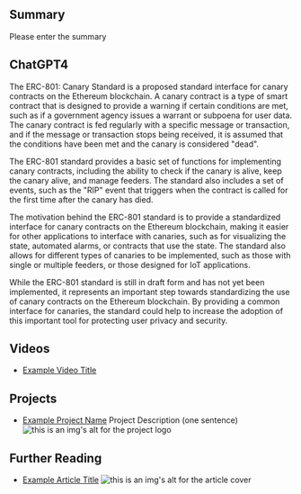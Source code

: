 ## Summary

Please enter the summary

## ChatGPT4

The ERC-801: Canary Standard is a proposed standard interface for canary contracts on the Ethereum blockchain. A canary contract is a type of smart contract that is designed to provide a warning if certain conditions are met, such as if a government agency issues a warrant or subpoena for user data. The canary contract is fed regularly with a specific message or transaction, and if the message or transaction stops being received, it is assumed that the conditions have been met and the canary is considered "dead". 

The ERC-801 standard provides a basic set of functions for implementing canary contracts, including the ability to check if the canary is alive, keep the canary alive, and manage feeders. The standard also includes a set of events, such as the "RIP" event that triggers when the contract is called for the first time after the canary has died. 

The motivation behind the ERC-801 standard is to provide a standardized interface for canary contracts on the Ethereum blockchain, making it easier for other applications to interface with canaries, such as for visualizing the state, automated alarms, or contracts that use the state. The standard also allows for different types of canaries to be implemented, such as those with single or multiple feeders, or those designed for IoT applications. 

While the ERC-801 standard is still in draft form and has not yet been implemented, it represents an important step towards standardizing the use of canary contracts on the Ethereum blockchain. By providing a common interface for canaries, the standard could help to increase the adoption of this important tool for protecting user privacy and security.

## Videos

- [Example Video Title](https://www.youtube.com/watch?v=TDGq4aeevgY)

## Projects

- [Example Project Name](https://xxxx.xxx/xxxxx) Project Description (one sentence) ![this is an img's alt for the project logo](https://xxxx.xxx/project-logo.xxx)

## Further Reading

- [Example Article Title](https://xxxx.xxx/xxxxx) ![this is an img's alt for the article cover](https://xxxx.xxx/article-cover.xxx)

